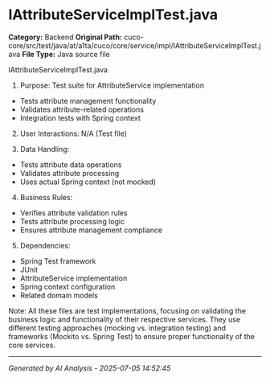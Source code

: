 # IAttributeServiceImplTest.java

**Category:** Backend
**Original Path:** cuco-core/src/test/java/at/a1ta/cuco/core/service/impl/IAttributeServiceImplTest.java
**File Type:** Java source file

IAttributeServiceImplTest.java
1. Purpose: Test suite for AttributeService implementation
- Tests attribute management functionality
- Validates attribute-related operations
- Integration tests with Spring context

2. User Interactions: N/A (Test file)

3. Data Handling:
- Tests attribute data operations
- Validates attribute processing
- Uses actual Spring context (not mocked)

4. Business Rules:
- Verifies attribute validation rules
- Tests attribute processing logic
- Ensures attribute management compliance

5. Dependencies:
- Spring Test framework
- JUnit
- AttributeService implementation
- Spring context configuration
- Related domain models

Note: All these files are test implementations, focusing on validating the business logic and functionality of their respective services. They use different testing approaches (mocking vs. integration testing) and frameworks (Mockito vs. Spring Test) to ensure proper functionality of the core services.

---
*Generated by AI Analysis - 2025-07-05 14:52:45*
